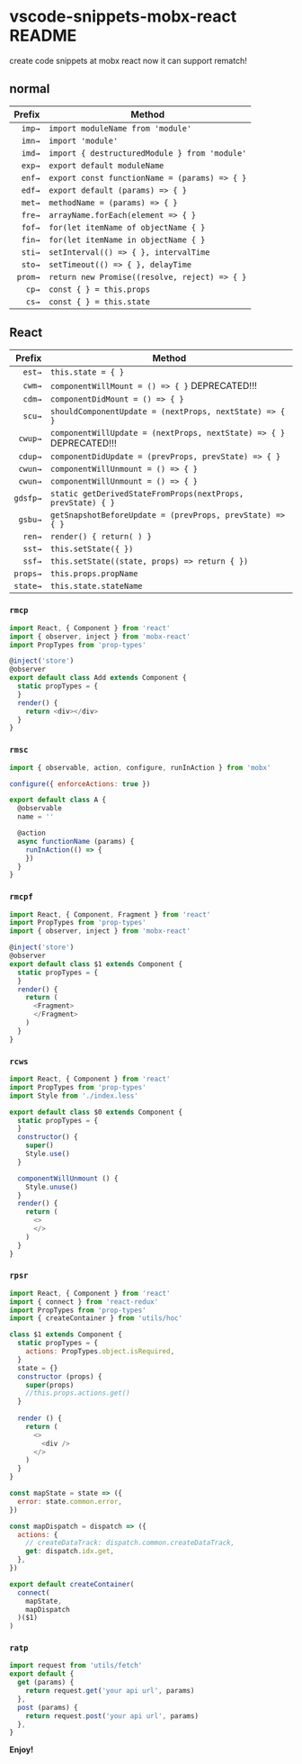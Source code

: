 # vscode-snippets-mobx-react README

create code snippets at mobx react
now it can support rematch!

## normal

| Prefix  | Method                                              |
| ------: | --------------------------------------------------- |
| `imp→`  | `import moduleName from 'module'`                   |
| `imn→`  | `import 'module'`                                   |
| `imd→`  | `import { destructuredModule } from 'module'`       |
| `exp→`  | `export default moduleName`                         |
| `enf→`  | `export const functionName = (params) => { }`       |
| `edf→`  | `export default (params) => { }`                    |
| `met→`  | `methodName = (params) => { }`                      |
| `fre→`  | `arrayName.forEach(element => { }`                  |
| `fof→`  | `for(let itemName of objectName { }`                |
| `fin→`  | `for(let itemName in objectName { }`                |
| `sti→`  | `setInterval(() => { }, intervalTime`               |
| `sto→`  | `setTimeout(() => { }, delayTime`                   |
| `prom→` | `return new Promise((resolve, reject) => { }`       |
| `cp→`   | `const { } = this.props`                            |
| `cs→`   | `const { } = this.state`                            |

## React

| Prefix      | Method                                                                              |
| ----------: | ----------------------------------------------------------------------------------- |
| `est→`      | `this.state = { }`                                                                  |
| `cwm→`      | `componentWillMount = () => { }` DEPRECATED!!!                                      |
| `cdm→`      | `componentDidMount = () => { }`                                                     |
| `scu→`      | `shouldComponentUpdate = (nextProps, nextState) => { }`                             |
| `cwup→`     | `componentWillUpdate = (nextProps, nextState) => { }` DEPRECATED!!!                 |
| `cdup→`     | `componentDidUpdate = (prevProps, prevState) => { }`                                |
| `cwun→`     | `componentWillUnmount = () => { }`                                                  |
| `cwun→`     | `componentWillUnmount = () => { }`                                                  |
| `gdsfp→`    | `static getDerivedStateFromProps(nextProps, prevState) { }`                         |
| `gsbu→`     | `getSnapshotBeforeUpdate = (prevProps, prevState) => { }`                           |
| `ren→`      | `render() { return( ) }`                                                            |
| `sst→`      | `this.setState({ })`                                                                |
| `ssf→`      | `this.setState((state, props) => return { })`                                       |
| `props→`    | `this.props.propName`                                                               |
| `state→`    | `this.state.stateName`                                                              |


### `rmcp`

```javascript
import React, { Component } from 'react'
import { observer, inject } from 'mobx-react'
import PropTypes from 'prop-types'

@inject('store')
@observer
export default class Add extends Component {
  static propTypes = {
  }
  render() {
    return <div></div>
  }
}

```

### `rmsc`

```javascript
import { observable, action, configure, runInAction } from 'mobx'

configure({ enforceActions: true })

export default class A {
  @observable
  name = ''

  @action
  async functionName (params) {
    runInAction(() => {
    })
  }
}

```

### `rmcpf`

```javascript
import React, { Component, Fragment } from 'react'
import PropTypes from 'prop-types'
import { observer, inject } from 'mobx-react'

@inject('store')
@observer
export default class $1 extends Component {
  static propTypes = {
  }
  render() {
    return (
      <Fragment>
      </Fragment>
    )
  }
}

```

### `rcws`


```javascript
import React, { Component } from 'react'
import PropTypes from 'prop-types'
import Style from './index.less'

export default class $0 extends Component {
  static propTypes = {
  }
  constructor() {
    super()
    Style.use()
  }

  componentWillUnmount () {
    Style.unuse()
  }
  render() {
    return (
      <>
      </>
    )
  }
}

```

### `rpsr`

```javascript
import React, { Component } from 'react'
import { connect } from 'react-redux'
import PropTypes from 'prop-types'
import { createContainer } from 'utils/hoc'

class $1 extends Component {
  static propTypes = {
    actions: PropTypes.object.isRequired,
  }
  state = {}
  constructor (props) {
    super(props)
    //this.props.actions.get()
  }
  
  render () {
    return (
      <>
        <div />
      </>
    )
  }
}

const mapState = state => ({
  error: state.common.error,
})

const mapDispatch = dispatch => ({
  actions: {
    // createDataTrack: dispatch.common.createDataTrack,
    get: dispatch.idx.get,
  },
})

export default createContainer(
  connect(
    mapState,
    mapDispatch
  )($1)
)

```


### `ratp`

```javascript
import request from 'utils/fetch'
export default {
  get (params) {
    return request.get('your api url', params)
  },
  post (params) {
    return request.post('your api url', params)
  },
}

```


**Enjoy!**
